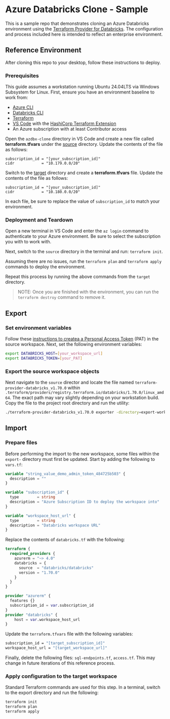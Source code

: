 # Azure Databricks Clone - Sample

This is a sample repo that demonstrates cloning an Azure Databricks environment using the [Terraform Provider for Databricks](https://github.com/databricks/terraform-provider-databricks/blob/main/docs/guides/experimental-exporter.md). The configuration and process included here is intended to reflect an enterprise environment.

## Reference Environment

After cloning this repo to your desktop, follow these instructions to deploy.

### Prerequisites

This guide assumes a workstation running Ubuntu 24.04LTS via Windows Subsystem for Linux. First, ensure you have an environment baseline to work from:

* [Azure CLI](https://learn.microsoft.com/en-us/cli/azure/install-azure-cli)
* [Databricks CLI](https://docs.databricks.com/aws/en/dev-tools/cli/install#curl-install)
* [Terraform](https://developer.hashicorp.com/terraform/install)
* [VS Code](https://code.visualstudio.com/) with the [HashiCorp Terraform Extension](https://marketplace.visualstudio.com/items?itemName=HashiCorp.terraform)
* An Azure subscription with at least Contributor access

Open the `azdbx-clone` directory in VS Code and create a new file called **terraform.tfvars** under the [source](/source/) directory. Update the contents of the file as follows:

```text
subscription_id = "[your_subscription_id]"
cidr            = "10.179.0.0/20"
```

Switch to the [target](/target/) directory and create a **terraform.tfvars** file. Update the contents of the file as follows:

```text
subscription_id = "[your_subscription_id]"
cidr            = "10.180.0.0/20"
```

In each file, be sure to replace the value of `subscription_id` to match your environment.

### Deployment and Teardown

Open a new terminal in VS Code and enter the `az login` command to authenticate to your Azure environment. Be sure to select the subscription you with to work with.

Next, switch to the `source` directory in the terminal and run: `terraform init`.

Assuming there are no issues, run the `terraform plan` and `terraform apply` commands to deploy the environment.

Repeat this process by running the above commands from the `target` directory.

> NOTE: Once you are finished with the environment, you can run the `terraform destroy` command to remove it.

## Export

### Set environment variables

Follow these [instructions to createa a Personal Access Token](https://docs.databricks.com/aws/en/dev-tools/auth/pat#databricks-personal-access-tokens-for-workspace-users) (PAT) in the source workspace. Next, set the following environment variables:

```bash
export DATABRICKS_HOST=[your_workspace_url]
export DATABRICKS_TOKEN=[your_PAT]
```

### Export the source workspace objects

Next navigate to the `source` director and locate the file named `terraform-provider-databricks_v1.70.0` within `.terraform/providers/registry.terraform.io/databricks/1.70.0/linux_amd64`. The exact path may vary slightly depending on your workstation build. Copy the file to the project root directory and run the utility:

```bash
./terraform-provider-databricks_v1.70.0 exporter -directory=export-workspace -export-secrets -mounts -skip-interactive
```

## Import

### Prepare files

Before performing the import to the new workspace, some files within the `export-` directory must first be updated. Start by adding the following to `vars.tf`:

```terraform
variable "string_value_demo_admin_token_484725b503" {
  description = ""
}

variable "subscription_id" {
  type        = string
  description = "Azure Subscription ID to deploy the workspace into"
}

variable "workspace_host_url" {
  type        = string
  description = "Databricks workspace URL"
}
```

Replace the contents of `databricks.tf` with the following:

```terraform
terraform {
  required_providers {
    azurerm = "~> 4.0"
    databricks = {
      source  = "databricks/databricks"
      version = "1.70.0"
    }
  }
}

provider "azurerm" {
  features {}
  subscription_id = var.subscription_id
}
provider "databricks" {
    host = var.workspace_host_url
}
```

Update the `terraform.tfvars` file with the following variables:

```bash
subscription_id = "[target_subscription_id]"
workspace_host_url = "[target_workspace_url]"
```

Finally, delete the following files: `sql-endpoints.tf`, `access.tf`. This may change in future iterations of this reference process.

### Apply configuration to the target workspace

Standard Terraform commands are used for this step. In a terminal, switch to the export directory and run the following:

```bash
terraform init
terraform plan
terraform apply
```